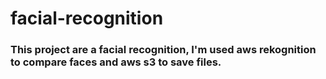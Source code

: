 # facial-recognition

### This project are a facial recognition, I'm used aws rekognition to compare faces and aws s3 to save files.
